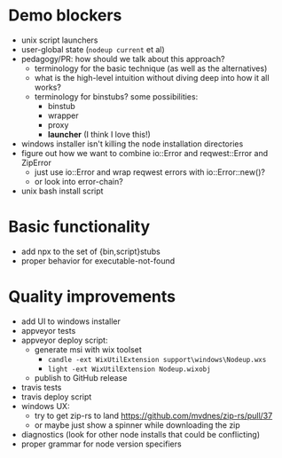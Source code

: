 # Demo blockers

- unix script launchers
- user-global state (`nodeup current` et al)
- pedagogy/PR: how should we talk about this approach?
  - terminology for the basic technique (as well as the alternatives)
  - what is the high-level intuition without diving deep into how it all works?
  - terminology for binstubs? some possibilities:
    - binstub
    - wrapper
    - proxy
    - **launcher** (I think I love this!)
- windows installer isn't killing the node installation directories
- figure out how we want to combine io::Error and reqwest::Error and ZipError
  - just use io::Error and wrap reqwest errors with io::Error::new()?
  - or look into error-chain?
- unix bash install script

# Basic functionality

- add npx to the set of {bin,script}stubs
- proper behavior for executable-not-found

# Quality improvements

- add UI to windows installer
- appveyor tests
- appveyor deploy script:
  - generate msi with wix toolset
    - `candle -ext WixUtilExtension support\windows\Nodeup.wxs`
    - `light -ext WixUtilExtension Nodeup.wixobj`
  - publish to GitHub release
- travis tests
- travis deploy script
- windows UX:
  - try to get zip-rs to land https://github.com/mvdnes/zip-rs/pull/37
  - or maybe just show a spinner while downloading the zip
- diagnostics (look for other node installs that could be conflicting)
- proper grammar for node version specifiers
